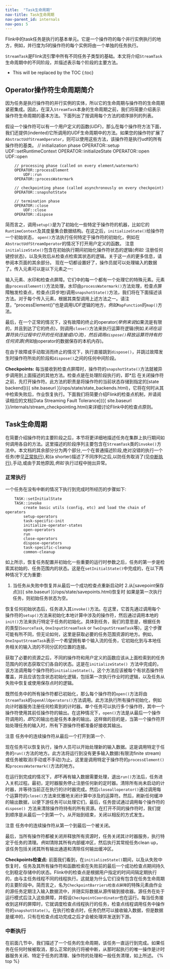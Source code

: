 ```yaml
---
title:  "Task生命周期"
nav-title: Task生命周期 
nav-parent_id: internals
nav-pos: 5
---
```

<!--
Licensed to the Apache Software Foundation (ASF) under one
or more contributor license agreements.  See the NOTICE file
distributed with this work for additional information
regarding copyright ownership.  The ASF licenses this file
to you under the Apache License, Version 2.0 (the
"License"); you may not use this file except in compliance
with the License.  You may obtain a copy of the License at

  http://www.apache.org/licenses/LICENSE-2.0

Unless required by applicable law or agreed to in writing,
software distributed under the License is distributed on an
"AS IS" BASIS, WITHOUT WARRANTIES OR CONDITIONS OF ANY
KIND, either express or implied.  See the License for the
specific language governing permissions and limitations
under the License.
-->

Flink中的task任务是执行的基本单元。它是一个操作符的每个并行实例执行的地方，例如，并行度为*5*的操作符的每个实例将由一个单独的任务执行。

`StreamTask`是Flink流引擎中所有不同任务子类型的基础。本文将介绍`StreamTask`生命周期中的不同阶段，并描述表示每个阶段的主要方法。
* This will be replaced by the TOC
{:toc}

## Operator操作符生命周期简介

因为任务是执行操作符的并行实例的实体，所以它的生命周期与操作符的生命周期紧密集成。因此，在深入`StreamTask`本身的生命周期之前，我们将简要介绍表示操作符生命周期的基本方法。下面列出了按调用每个方法的顺序排列的列表。

假设一个操作符可以有一个用户定义的函数(*UDF*)，那么在每个操作符方法下面，我们还提供(indented)它所调用的UDF生命周期中的方法。如果您的操作符扩展了`AbstractUdfStreamOperator`，则可以使用这些方法，该操作符是执行udf的所有操作符的基类。
        // initialization phase
        OPERATOR::setup
            UDF::setRuntimeContext
        OPERATOR::initializeState
        OPERATOR::open
            UDF::open
        
        // processing phase (called on every element/watermark)
        OPERATOR::processElement
            UDF::run
        OPERATOR::processWatermark
        
        // checkpointing phase (called asynchronously on every checkpoint)
        OPERATOR::snapshotState
                
        // termination phase
        OPERATOR::close
            UDF::close
        OPERATOR::dispose
    
 
简而言之，调用`setup()`是为了初始化一些特定于操作符的机器，比如它的 `RuntimeContext`及其度量集合数据结构。在这之后，`initializeState()`给操作符一个初始状态， `open()`方法执行任何特定于操作符的初始化，例如在`AbstractUdfStreamOperator`的情况下打开用户定义的函数。
<span class="label label-danger">注意</span> `initializeState()`包含在初始执行期间初始化操作符状态的逻辑(*例如:* 注册任何键控状态)，以及失败后从检查点检索其状态的逻辑。关于这一点的更多信息，请参阅本页面的其余部分。
现在一切都设置好了，操作员就可以处理输入的数据了。传入元素可以是以下元素之一:

输入元素、水印和检查点屏障。它们中的每一个都有一个处理它的特殊元素。元素由`processElement()`方法处理，水印由`processWatermark()`方法处理，检查点屏障触发检查点，检查点(异步地)调用`snapshotState()`方法，我们将在下面描述该方法。对于每个传入元素，根据其类型调用上述方法之一。请注意，“processElement()”也是调用UDF逻辑的地方，*例如*`MapFunction`的`map()`方法。

最后，在一个正常的情况下，没有故障的终止的operator(*举例来说*如果流是有限的，并且到达了它的终点)，则调用`close()`方法来执行运算符逻辑(例如*关闭在运算符执行过程中打开的任何连接或I/O流)，然后调用`dispose()`释放运算符持有的任何资源(例如*由operator的数据保存的本机内存)。

在由于故障或手动取消而终止的情况下，执行直接跳到`dispose()`，并跳过故障发生时操作符所处的阶段和`dispose()`之间的任何中间阶段。

**Checkpoints:** 每当接收到检查点屏障时，操作符的`snapshotState()`方法就被异步调用到上面描述的其他方法。检查点是在处理阶段执行的，即*后
在关闭操作符之前，先打开操作符。此方法的职责是将操作符的当前状态存储到指定的[state backend]({{ site.baseurl }}/ops/state/state_backends.html)，它将在何时从其中检索失败后，作业恢复执行。下面我们将简要介绍Flink的检查点机制，并请阅读相应的文档[Data Streaming Fault Tolerance]({{ site.baseurl }}/internals/stream_checkpointing.html)来详细讨论Flink中的检查点原则。

## Task生命周期

在简要介绍操作符的主要阶段之后，本节将更详细地描述任务在集群上执行期间如何调用各自的方法。这里描述的阶段序列主要包含在`StreamTask`类的`invoke()`方法中。本文档的其余部分分为两个部分,一个在普通描述阶段,绝对没错的执行一个任务(参见[正常执行](#normal-execution)),和(a shorter)描述了不同序列之后,以防任务取消了(见[中断执行](#interrupted-execution)),手动,或由于其他原因,*例如* 执行过程中抛出异常。

### 正常执行

一个任务在没有中断的情况下执行到完成时所经历的步骤如下:

	    TASK::setInitialState
	    TASK::invoke
    	    create basic utils (config, etc) and load the chain of operators
    	    setup-operators
    	    task-specific-init
    	    initialize-operator-states
       	    open-operators
    	    run
    	    close-operators
    	    dispose-operators
    	    task-specific-cleanup
    	    common-cleanup

如上所示，恢复任务配置并初始化一些重要的运行时参数之后，任务的第一步是检索其初始的、任务范围内的状态。这是在`setInitialState()`中完成的，在以下两种情况下尤为重要:
1. 当任务从失败中恢复并从最后一个成功检查点重新启动时
2.从[savepoint保存点]({{ site.baseurl }}/ops/state/savepoints.html)恢复时
如果是第一次执行任务，则初始任务状态为空。


恢复任何初始状态后，任务进入其`invoke()`方法。在这里，它首先通过调用每个操作符的`setup()`方法来初始化本地计算中涉及的操作符，然后通过调用本地的`init()`方法来执行特定于任务的初始化。具体到任务，我们的意思是，根据任务的类型(`SourceTask`, `OneInputStreamTask` or `TwoInputStreamTask`等)，这个步骤可能有所不同，但无论如何，这里是获取必要的任务范围资源的地方。例如，`OneInputStreamTask`表示一个希望拥有单个输入流的任务，它初始化到与本地任务相关的输入流的不同分区的位置的连接。


获取了必要的资源之后，不同的操作符和用户定义的函数应该从上面检索到的任务范围内的状态获取它们各自的状态。这是在`initializeState() `方法中完成的，该方法调用每个操作符的`initializeState()`。这个方法应该被每个有状态操作符覆盖，并且应该包含状态初始化逻辑，包括第一次执行作业时的逻辑，以及任务从失败中恢复或使用保存点时的逻辑。


既然任务中的所有操作符都已初始化，那么每个操作符的`open()`方法将由`StreamTask`的`openAllOperators()`方法调用。此方法执行所有操作初始化，例如向计时器服务注册任何检索到的计时器。单个任务可以执行多个操作符，其中一个操作符使用其前任操作符的输出。在这种情况下，`open()`方法是从最后一个操作符调用的，*即*它的输出也是任务本身的输出。这样做的目的是，当第一个操作符开始处理任务的输入时，所有下游操作符都准备好接收其输出。

<span class="label label-danger">注意</span> 任务中的连续操作符从最后一个打开到第一个.

现在任务可以恢复执行，操作人员可以开始处理新的输入数据。这是调用特定于任务的`run()`方法的地方。此方法将运行到没有更多输入数据(有限流finite stream)或任务被取消(手动或不手动)为止。这里是调用特定于操作符的`processElement()`和`processWatermark()`方法的地方。


在运行到完成的情况下，*即*不再有输入数据需要处理，退出`run()`方法后，任务进入关机过程。最初，定时器服务停止注册任何新的定时器。清除所有尚未启动的计时器，并等待当前正在执行的计时器完成。然后` closealloperator() `通过调用每个运算符的` close() `方法来优雅地关闭计算中涉及的运算符。然后，刷新任何缓冲的输出数据，以便下游任务可以处理它们，最后，任务尝试通过调用每个操作符的`dispose() `方法来清除操作符持有的所有资源。在打开不同的操作符时，我们提到顺序是从最后一个到第一个。从开始到结束，关闭以相反的方式发生。

<span class="label label-danger">注意</span> 任务中的连续操作符从第一个到最后一个被关闭。

最后，当所有操作符都被关闭并释放所有资源时，任务关闭其计时器服务，执行特定于任务的清理。*例如*清除其所有内部缓冲区，然后执行其常规任务clean up，该任务包括关闭其所有输出通道和清除任何输出缓冲区。

**Checkpoints检查点:** 前面我们看到，在`initializeState()`期间，以及从失败中恢复时，任务及其所有操作符和函数检索在失败前的最后一个成功检查点期间持久化到稳定存储中的状态。Flink中的检查点是根据用户指定的时间间隔定期执行的，由与主任务线程不同的线程执行。这就是为什么它们没有包含在任务生命周期的主要阶段中。简而言之，名为`CheckpointBarriers检查点屏障`的特殊元素由作业的源任务定期注入输入数据流中，并随实际数据从源传输到接收器。源任务在处于运行模式后注入这些屏障，并假设`CheckpointCoordinator`也在运行。每当任务接收到这样的屏障时，它就调度检查点线程执行的任务，检查点线程调用任务中操作符的`snapshotState()`。在执行检查点时，任务仍然可以接收输入数据，但是数据是缓冲的，只有在检查点成功完成之后才会被处理并发送到下游。

### 中断执行

在前面几节中，我们描述了一个任务的生命周期，该任务一直运行到完成。如果任务在任何时候被取消，那么正常的执行将被中断，从那时起执行的唯一操作是计时器服务关闭、特定于任务的清理、操作符的处理和一般任务清理，如上所述。
{% top %}
